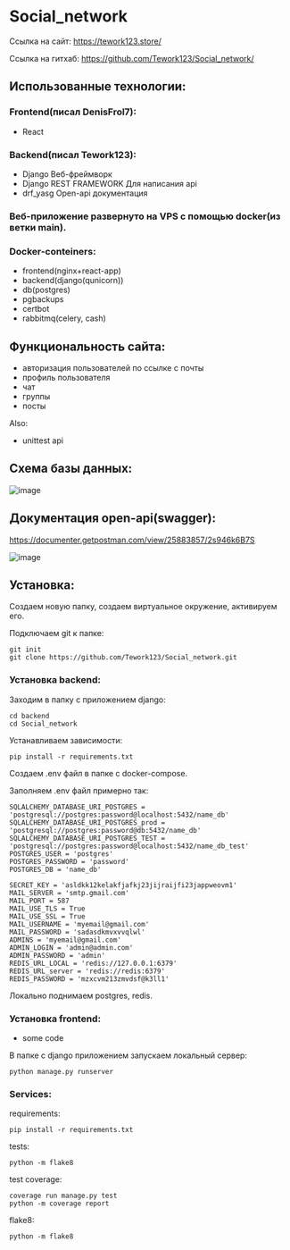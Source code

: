 # Social_network

Ссылка на сайт:
https://tework123.store/

Ссылка на гитхаб:
https://github.com/Tework123/Social_network/

## Использованные технологии:

### Frontend(писал DenisFrol7):

- React

### Backend(писал Tework123):

- Django Веб-фреймворк
- Django REST FRAMEWORK Для написания api
- drf_yasg Open-api документация

### Веб-приложение развернуто на VPS с помощью docker(из ветки main).

### Docker-conteiners:

- frontend(nginx+react-app)
- backend(django(qunicorn))
- db(postgres)
- pgbackups
- certbot
- rabbitmq(celery, cash)

## Функциональность сайта:

- авторизация пользователей по ссылке с почты
- профиль пользователя
- чат
- группы
- посты

Also:

- unittest api

## Схема базы данных:

![image](https://github.com/Tework123/Bakery/assets/115368408/1b9c6443-78dc-4302-adc7-824a72329320)

## Документация open-api(swagger):

https://documenter.getpostman.com/view/25883857/2s946k6B7S

![image](https://github.com/Tework123/Bakery/assets/115368408/08d2515f-d409-42e5-b2bc-2e6837c54434)

## Установка:

Создаем новую папку, создаем виртуальное окружение, активируем его.

Подключаем git к папке:

    git init 
    git clone https://github.com/Tework123/Social_network.git

### Установка backend:

Заходим в папку с приложением django:

    cd backend
    cd Social_network

Устанавливаем зависимости:

    pip install -r requirements.txt

Создаем .env файл в папке с docker-compose.

Заполняем .env файл примерно так:

    SQLALCHEMY_DATABASE_URI_POSTGRES = 'postgresql://postgres:password@localhost:5432/name_db'
    SQLALCHEMY_DATABASE_URI_POSTGRES_prod = 'postgresql://postgres:password@db:5432/name_db'
    SQLALCHEMY_DATABASE_URI_POSTGRES_TEST = 'postgresql://postgres:password@localhost:5432/name_db_test'
    POSTGRES_USER = 'postgres'
    POSTGRES_PASSWORD = 'password'
    POSTGRES_DB = 'name_db'
    
    SECRET_KEY = 'asldkk12kelakfjafkj23jijraijfi23jappweovm1'
    MAIL_SERVER = 'smtp.gmail.com'
    MAIL_PORT = 587
    MAIL_USE_TLS = True
    MAIL_USE_SSL = True
    MAIL_USERNAME = 'myemail@gmail.com'
    MAIL_PASSWORD = 'sadasdkmvxvvqlwl'
    ADMINS = 'myemail@gmail.com'
    ADMIN_LOGIN = 'admin@admin.com'
    ADMIN_PASSWORD = 'admin'
    REDIS_URL_LOCAL = 'redis://127.0.0.1:6379'
    REDIS_URL_server = 'redis://redis:6379'
    REDIS_PASSWORD = 'mzxcvm213zmvdsf@k3ll1'

Локально поднимаем postgres, redis.

### Установка frontend:

- some code

В папке с django приложением запускаем локальный сервер:

    python manage.py runserver

### Services:

requirements:

    pip install -r requirements.txt

tests:

    python -m flake8

test coverage:

    coverage run manage.py test
    python -m coverage report

flake8:

    python -m flake8


